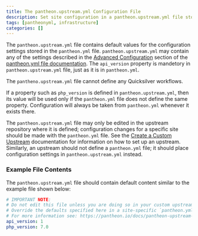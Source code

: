 ```yaml
---
title: The pantheon.upstream.yml Configuration File
description: Set site configuration in a pantheon.upstream.yml file stored in the root of their upstream repository.  
tags: [pantheonyml, infrastructure]
categories: []
---
```


The `pantheon.upstream.yml` file contains default values for the configuration settings stored in the `pantheon.yml` file. `pantheon.upstream.yml` may contain any of the settings described in the [Advanced Configuration](/docs/pantheon-yml/#advanced-site-configuration) section of the [pantheon.yml file documentation](/docs/pantheon-yml). The `api_version` property is mandetory in `pantheon.upstream.yml` file, just as it is in `pantheon.yml`.

The `pantheno.upstream.yml` file cannot define any Quicksilver workflows.

If a property such as `php_version` is defined in `pantheon.upstream.yml`, then its value will be used only if the `pantheon.yml` file does not define the same property. Configuration will always be taken from `pantheon.yml` whenever it exists there.

The `pantheon.upstream.yml` file may only be edited in the upstream repository where it is defined; configuration changes for a specific site should be made with the `pantheon.yml` file. See the [Create a Custom Upstream](/docs/create-custom-upstream) documentation for information on how to set up an upstream. Similarly, an upstream should not define a `pantheon.yml` file; it should place configuration settings in `pantheon.upstream.yml` instead.

### Example File Contents

The `pantheon.upstream.yml` file should contain default content similar to the example file shown below:
```yaml
# IMPORTANT NOTE:
# Do not edit this file unless you are doing so in your custom upstream repository.
# Override the defaults specified here in a site-specific `pantheon.yml` file.
# For more information see: https://pantheon.io/docs/pantheon-upstream-yml
api_version: 1
php_version: 7.0
```

